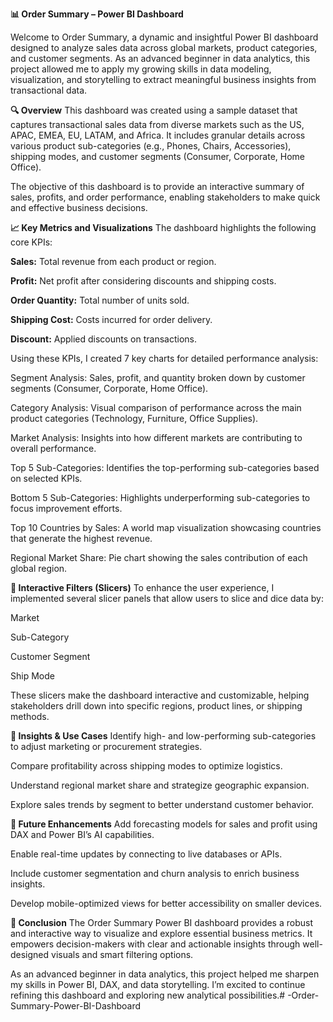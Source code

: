 **📊 Order Summary – Power BI Dashboard**

Welcome to Order Summary, a dynamic and insightful Power BI dashboard designed to analyze sales data across global markets, product categories, and customer segments. As an advanced beginner in data analytics, this project allowed me to apply my growing skills in data modeling, visualization, and storytelling to extract meaningful business insights from transactional data.

**🔍 Overview**
This dashboard was created using a sample dataset that captures transactional sales data from diverse markets such as the US, APAC, EMEA, EU, LATAM, and Africa. It includes granular details across various product sub-categories (e.g., Phones, Chairs, Accessories), shipping modes, and customer segments (Consumer, Corporate, Home Office).

The objective of this dashboard is to provide an interactive summary of sales, profits, and order performance, enabling stakeholders to make quick and effective business decisions.

**📈 Key Metrics and Visualizations**
The dashboard highlights the following core KPIs:

**Sales:** Total revenue from each product or region.

**Profit:** Net profit after considering discounts and shipping costs.

**Order Quantity:** Total number of units sold.

**Shipping Cost:** Costs incurred for order delivery.

**Discount:** Applied discounts on transactions.

Using these KPIs, I created 7 key charts for detailed performance analysis:

Segment Analysis: Sales, profit, and quantity broken down by customer segments (Consumer, Corporate, Home Office).

Category Analysis: Visual comparison of performance across the main product categories (Technology, Furniture, Office Supplies).

Market Analysis: Insights into how different markets are contributing to overall performance.

Top 5 Sub-Categories: Identifies the top-performing sub-categories based on selected KPIs.

Bottom 5 Sub-Categories: Highlights underperforming sub-categories to focus improvement efforts.

Top 10 Countries by Sales: A world map visualization showcasing countries that generate the highest revenue.

Regional Market Share: Pie chart showing the sales contribution of each global region.

**🧮 Interactive Filters (Slicers)**
To enhance the user experience, I implemented several slicer panels that allow users to slice and dice data by:

Market

Sub-Category

Customer Segment

Ship Mode

These slicers make the dashboard interactive and customizable, helping stakeholders drill down into specific regions, product lines, or shipping methods.

**🧠 Insights & Use Cases**
Identify high- and low-performing sub-categories to adjust marketing or procurement strategies.

Compare profitability across shipping modes to optimize logistics.

Understand regional market share and strategize geographic expansion.

Explore sales trends by segment to better understand customer behavior.

**🚀 Future Enhancements**
Add forecasting models for sales and profit using DAX and Power BI’s AI capabilities.

Enable real-time updates by connecting to live databases or APIs.

Include customer segmentation and churn analysis to enrich business insights.

Develop mobile-optimized views for better accessibility on smaller devices.

**📌 Conclusion**
The Order Summary Power BI dashboard provides a robust and interactive way to visualize and explore essential business metrics. It empowers decision-makers with clear and actionable insights through well-designed visuals and smart filtering options.

As an advanced beginner in data analytics, this project helped me sharpen my skills in Power BI, DAX, and data storytelling. I’m excited to continue refining this dashboard and exploring new analytical possibilities.# -Order-Summary-Power-BI-Dashboard
